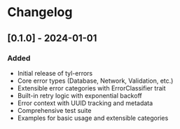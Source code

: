 # Changelog

## [0.1.0] - 2024-01-01

### Added
- Initial release of tyl-errors
- Core error types (Database, Network, Validation, etc.)
- Extensible error categories with ErrorClassifier trait
- Built-in retry logic with exponential backoff
- Error context with UUID tracking and metadata
- Comprehensive test suite
- Examples for basic usage and extensible categories